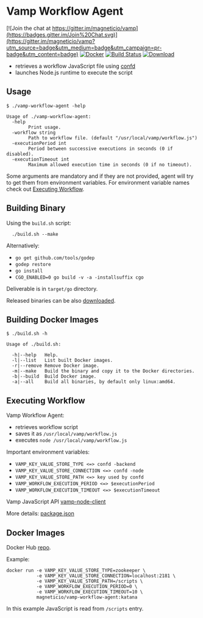 # Vamp Workflow Agent

[![Join the chat at https://gitter.im/magneticio/vamp](https://badges.gitter.im/Join%20Chat.svg)](https://gitter.im/magneticio/vamp?utm_source=badge&utm_medium=badge&utm_campaign=pr-badge&utm_content=badge)
[![Docker](https://img.shields.io/badge/docker-images-blue.svg)](https://hub.docker.com/r/magneticio/vamp-workflow-agent/tags/)
[![Build Status](https://travis-ci.org/magneticio/vamp-workflow-agent.svg?branch=master)](https://travis-ci.org/magneticio/vamp-workflow-agent)
[![Download](https://api.bintray.com/packages/magnetic-io/downloads/vamp-workflow-agent/images/download.svg) ](https://bintray.com/magnetic-io/downloads/vamp-workflow-agent/_latestVersion)

- retrieves a workflow JavaScript file using [confd](https://github.com/kelseyhightower/confd)
- launches Node.js runtime to execute the script

## Usage

```
$ ./vamp-workflow-agent -help
                                       
Usage of ./vamp-workflow-agent:
  -help
        Print usage.
  -workflow string
        Path to workflow file. (default "/usr/local/vamp/workflow.js")
  -executionPeriod int
        Period between successive executions in seconds (0 if disabled).
  -executionTimeout int
        Maximum allowed execution time in seconds (0 if no timeout).
```

Some arguments are mandatory and if they are not provided, agent will try to get them from environment variables. 
For environment variable names check out [Executing Workflow](https://github.com/magneticio/vamp-workflow-agent#executing-workflow).

## Building Binary

Using the `build.sh` script:
```
  ./build.sh --make
```

Alternatively:

- `go get github.com/tools/godep`
- `godep restore`
- `go install`
- `CGO_ENABLED=0 go build -v -a -installsuffix cgo`

Deliverable is in `target/go` directory.

Released binaries can be also [downloaded](https://bintray.com/magnetic-io/downloads/vamp-workflow-agent).
 
## Building Docker Images

```
$ ./build.sh -h

Usage of ./build.sh:

  -h|--help   Help.
  -l|--list   List built Docker images.
  -r|--remove Remove Docker image.
  -m|--make   Build the binary and copy it to the Docker directories.
  -b|--build  Build Docker image.
  -a|--all    Build all binaries, by default only linux:amd64.
```

## Executing Workflow

Vamp Workflow Agent:

- retrieves workflow script
- saves it as `/usr/local/vamp/workflow.js`
- executes `node /usr/local/vamp/workflow.js`

Important environment variables:

- `VAMP_KEY_VALUE_STORE_TYPE <=> confd -backend`
- `VAMP_KEY_VALUE_STORE_CONNECTION <=> confd -node`
- `VAMP_KEY_VALUE_STORE_PATH <=> key used by confd`
- `VAMP_WORKFLOW_EXECUTION_PERIOD <=> $executionPeriod`
- `VAMP_WORKFLOW_EXECUTION_TIMEOUT <=> $executionTimeout`

Vamp JavaScript API [vamp-node-client](https://github.com/magneticio/vamp-node-client)

More details: [package.json](https://github.com/magneticio/vamp-workflow-agent/blob/master/package.json)

## Docker Images

Docker Hub [repo](https://hub.docker.com/r/magneticio/vamp-workflow-agent/).

Example:

```
docker run -e VAMP_KEY_VALUE_STORE_TYPE=zookeeper \
           -e VAMP_KEY_VALUE_STORE_CONNECTION=localhost:2181 \
           -e VAMP_KEY_VALUE_STORE_PATH=/scripts \
           -e VAMP_WORKFLOW_EXECUTION_PERIOD=0 \
           -e VAMP_WORKFLOW_EXECUTION_TIMEOUT=10 \
           magneticio/vamp-workflow-agent:katana
```

In this example JavaScript is read from `/scripts` entry.

